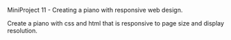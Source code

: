 MiniProject 11 - Creating a piano with responsive web design.

Create a piano with css and html that is responsive to
page size and display resolution.
